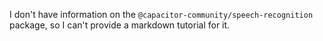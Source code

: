 I don't have information on the `@capacitor-community/speech-recognition` package, so I can't provide a markdown tutorial for it.